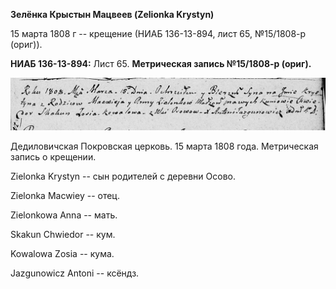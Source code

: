 **Зелёнка Крыстын Мацвеев (Zelionka Krystyn)**

15 марта 1808 г -- крещение (НИАБ 136-13-894, лист 65, №15/1808-р
(ориг)).

**НИАБ 136-13-894:** Лист 65. **Метрическая запись №15/1808-р (ориг).**

![](./media/6ce574e68ceb91bafd25f8874a524fc1d60a52e0.png)

Дедиловичская Покровская церковь. 15 марта 1808 года. Метрическая запись
о крещении.

Zielonka Krystyn -- сын родителей с деревни Осовo.

Zielonka Macwiey -- отец.

Zielonkowa Anna -- мать.

Skakun Chwiedor -- кум.

Kowalowa Zosia -- кума.

Jazgunowicz Antoni -- ксёндз.
